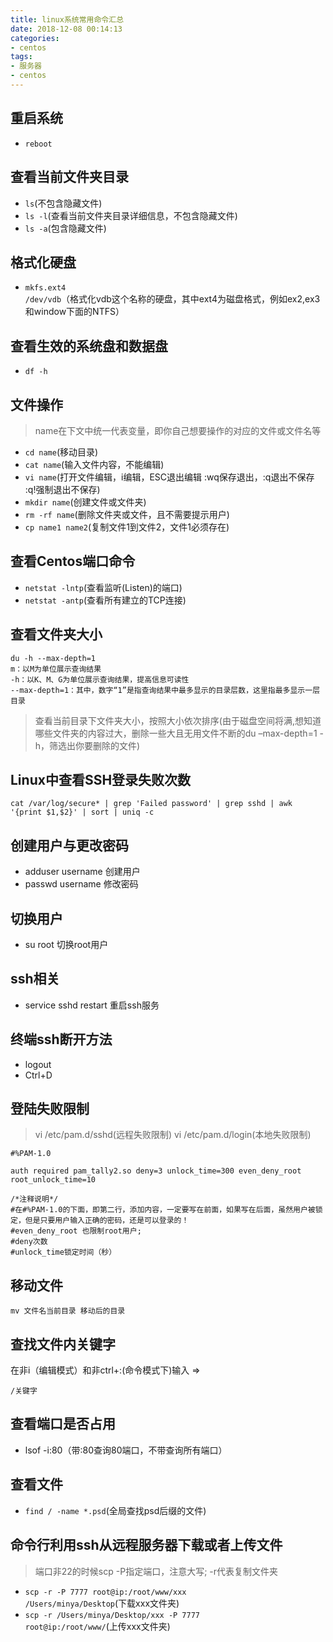```yaml
---
title: linux系统常用命令汇总
date: 2018-12-08 00:14:13
categories:
- centos
tags: 
- 服务器
- centos
---
```


## 重启系统
* <code>reboot</code>

## 查看当前文件夹目录
* <code>ls</code>(不包含隐藏文件)
* <code>ls -l</code>(查看当前文件夹目录详细信息，不包含隐藏文件)
* <code>ls -a</code>(包含隐藏文件)

## 格式化硬盘
* <code>mkfs.ext4 /dev/vdb</code>（格式化vdb这个名称的硬盘，其中ext4为磁盘格式，例如ex2,ex3和window下面的NTFS）

## 查看生效的系统盘和数据盘
* <code>df -h</code>

## 文件操作
> name在下文中统一代表变量，即你自己想要操作的对应的文件或文件名等
* <code>cd name</code>(移动目录)
* <code>cat name</code>(输入文件内容，不能编辑)
* <code>vi name</code>(打开文件编辑，i编辑，ESC退出编辑 :wq保存退出，:q退出不保存 :q!强制退出不保存)
* <code>mkdir name</code>(创建文件或文件夹)
* <code>rm -rf name</code>(删除文件夹或文件，且不需要提示用户)
* <code>cp name1 name2</code>(复制文件1到文件2，文件1必须存在)

## 查看Centos端口命令
* <code>netstat -lntp</code>(查看监听(Listen)的端口)
* <code>netstat -antp</code>(查看所有建立的TCP连接)

## 查看文件夹大小
```
du -h --max-depth=1
m：以M为单位展示查询结果
-h：以K、M、G为单位展示查询结果，提高信息可读性
--max-depth=1：其中，数字“1”是指查询结果中最多显示的目录层数，这里指最多显示一层目录
```
> 查看当前目录下文件夹大小，按照大小依次排序(由于磁盘空间将满,想知道哪些文件夹的内容过大，删除一些大且无用文件不断的du –max-depth=1 -h，筛选出你要删除的文件)

## Linux中查看SSH登录失败次数
```
cat /var/log/secure* | grep 'Failed password' | grep sshd | awk '{print $1,$2}' | sort | uniq -c
```

## 创建用户与更改密码
* adduser username 创建用户
* passwd username  修改密码

## 切换用户
* su root 切换root用户

## ssh相关
* service sshd restart 重启ssh服务

## 终端ssh断开方法
* logout
* Ctrl+D

## 登陆失败限制
> vi /etc/pam.d/sshd(远程失败限制) vi /etc/pam.d/login(本地失败限制)
```
#%PAM-1.0

auth required pam_tally2.so deny=3 unlock_time=300 even_deny_root root_unlock_time=10

/*注释说明*/
#在#%PAM-1.0的下面，即第二行，添加内容，一定要写在前面，如果写在后面，虽然用户被锁定，但是只要用户输入正确的密码，还是可以登录的！
#even_deny_root 也限制root用户;
#deny次数
#unlock_time锁定时间（秒）
```

## 移动文件
```
mv 文件名当前目录 移动后的目录
```

## 查找文件内关键字
在非i（编辑模式）和非ctrl+:(命令模式下)输入 =>
```
/关键字
```

## 查看端口是否占用
* lsof -i:80（带:80查询80端口，不带查询所有端口）

## 查看文件
* <code>find / -name \*.psd</code>(全局查找psd后缀的文件)

## 命令行利用ssh从远程服务器下载或者上传文件
> 端口非22的时候scp -P指定端口，注意大写; -r代表复制文件夹
* <code>scp -r -P 7777 root@ip:/root/www/xxx /Users/minya/Desktop</code>(下载xxx文件夹)
* <code>scp -r /Users/minya/Desktop/xxx -P 7777 root@ip:/root/www/</code>(上传xxx文件夹)